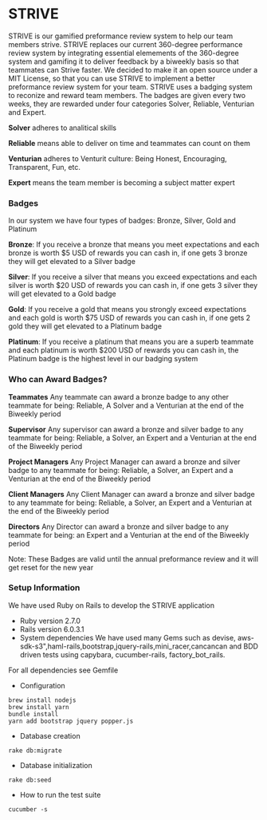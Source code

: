 # STRIVE
STRIVE is our gamified preformance review system to help our team members strive.
STRIVE replaces our current 360-degree performance review system by integrating essential elemements of the 360-degree system and gamifing it to deliver feedback by a biweekly basis so that teammates can Strive faster.
We decided to make it an open source under a MIT License, 
so that you can use STRIVE to implement a better preformance review system for your team.
STRIVE uses a badging system to reconize and reward team members. The badges are given every two weeks,
they are rewarded under four categories Solver, Reliable, Venturian and Expert.

**Solver** adheres to analitical skills

**Reliable** means able to deliver on time and teammates can count on them 

**Venturian** adheres to Venturit culture: Being Honest, Encouraging, Transparent, Fun, etc.

**Expert**  means the team member is becoming a subject matter expert

### Badges
In our system we have four types of badges: Bronze, Silver, Gold and Platinum

**Bronze**: If you receive a bronze that means you meet expectations and each bronze is worth $5 USD of rewards you can cash in, if one gets 3 bronze they will get elevated to a Silver badge

**Silver**: If you receive a silver that means you exceed expectations and each silver is worth $20 USD of rewards you can cash in, if one gets 3 silver they will get elevated to a Gold badge 

**Gold**: If you receive a gold that means you strongly exceed expectations and each gold is worth $75 USD of rewards you can cash in, if one gets 2 gold they will get elevated to a Platinum badge 

**Platinum**: If you receive a platinum that means you are a superb teammate and each platinum is worth $200 USD of rewards you can cash in, the Platinum badge is the highest level in our badging system

### Who can Award Badges?

**Teammates** Any teammate can award a bronze badge to any other teammate for being: Reliable, A Solver and a Venturian at the end of the Biweekly period

**Supervisor** Any supervisor can award a bronze and silver badge to any teammate for being: Reliable, a Solver, an Expert
 and a Venturian at the end of the Biweekly period

**Project Managers** Any Project Manager can award a bronze and silver badge to any teammate for being: Reliable, a Solver, an Expert and a Venturian at the end of the Biweekly period

**Client Managers** Any Client Manager can award a bronze and silver badge to any teammate for being: Reliable, a Solver, an Expert and a Venturian at the end of the Biweekly period

**Directors** Any Director can award a bronze and silver badge to any teammate for being: an Expert and a Venturian at the end of the Biweekly period


Note: These Badges are valid until the annual preformance review and it will get reset for the new year

### Setup Information

We have used Ruby on Rails to develop the STRIVE application

* Ruby version
 2.7.0 
* Rails version
 6.0.3.1
* System dependencies
We have used many Gems such as devise, aws-sdk-s3",haml-rails,bootstrap,jquery-rails,mini_racer,cancancan and BDD driven tests using capybara, cucumber-rails, factory_bot_rails.

For all dependencies see Gemfile

* Configuration
```
brew install nodejs
brew install yarn
bundle install
yarn add bootstrap jquery popper.js
```

* Database creation

```
rake db:migrate
```
* Database initialization
```
rake db:seed
```
* How to run the test suite
```
cucumber -s
```
